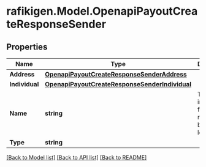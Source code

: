 # rafikigen.Model.OpenapiPayoutCreateResponseSender

## Properties

Name | Type | Description | Notes
------------ | ------------- | ------------- | -------------
**Address** | [**OpenapiPayoutCreateResponseSenderAddress**](OpenapiPayoutCreateResponseSenderAddress.md) |  | [optional] 
**Individual** | [**OpenapiPayoutCreateResponseSenderIndividual**](OpenapiPayoutCreateResponseSenderIndividual.md) |  | [optional] 
**Name** | **string** | The individual full name or registered business legal name | [optional] 
**Type** | **string** |  | [optional] 

[[Back to Model list]](../README.md#documentation-for-models) [[Back to API list]](../README.md#documentation-for-api-endpoints) [[Back to README]](../README.md)

